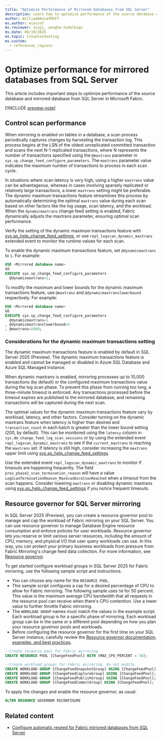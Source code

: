 ```yaml
---
title: "Optimize Performance of Mirrored Databases from SQL Server"
description: Learn how to optimize performance of the source database and mirrored database from SQL Server in Microsoft Fabric.
author: WilliamDAssafMSFT
ms.author: wiassaf
ms.reviewer: ajayj, anagha-todalbagi
ms.date: 08/19/2025
ms.topic: troubleshooting
ms.custom:
  - references_regions
---
```

# Optimize performance for mirrored databases from SQL Server

This article includes important steps to optimize performance of the source database and mirrored database from SQL Server in Microsoft Fabric.

[!INCLUDE [preview-note](../../includes/feature-preview-note.md)]

## Control scan performance

When mirroring is enabled on tables in a database, a scan process periodically captures changes by harvesting the transaction log. This process begins at the LSN of the oldest unreplicated committed transaction and scans the next N-1 replicated transactions, where N represents the number of transactions specified using the `@maxtrans` parameter in `sys.sp_change_feed_configure_parameters`. The `maxtrans` parameter value indicates the maximum number of transactions to process in each scan cycle.

In situations where scan latency is very high, using a higher `maxtrans` value can be advantageous, whereas in cases involving sparsely replicated or relatively large transactions, a lower `maxtrans` setting might be preferable. The dynamic maximum transactions feature streamlines this process by automatically determining the optimal `maxtrans` value during each scan based on other factors like the log usage, scan latency, and the workload. When the `dynamicmaxtrans` change feed setting is enabled, Fabric dynamically adjusts the maxtrans parameter, ensuring optimal scan performance. 

Verify the setting of the dynamic maximum transactions feature with [sys.sp_help_change_feed_settings](/sql/relational-databases/system-stored-procedures/sp-help-change-feed-settings?view=fabric&preserve-view=true), or use `repl_logscan_dynamic_maxtrans` extended event to monitor the runtime values for each scan.

To enable the dynamic maximum transactions feature, set `@dynamicmaxtrans` to `1`. For example:

```sql
USE <Mirrored database name>
GO
EXECUTE sys.sp_change_feed_configure_parameters
  @dynamicmaxtrans=1;
```

To modify the maximum and lower bounds for the dynamic maximum transactions feature, use `@maxtrans` and `@dynamicmaxtranslowerbound` respectively. For example:

```sql
USE <Mirrored database name>
GO
EXECUTE sys.sp_change_feed_configure_parameters
  @dynamicmaxtrans=1
, @dynamicmaxtranslowerbound=5
, @maxtrans=5000;
```

### Considerations for the dynamic maximum transactions setting

The dynamic maximum transactions feature is enabled by default in SQL Server 2025 (Preview). The dynamic maximum transactions feature is enabled and cannot be managed or disabled in Azure SQL Database and Azure SQL Managed Instance.

When dynamic maxtrans is enabled, mirroring processes up to 10,000 transactions (by default) or the configured maximum transactions value during the log scan phase. To prevent this phase from running too long, a three-minute timeout is enforced. Any transactions processed before the timeout expires are published to the mirrored database, and remaining transactions will be captured during the next scan.

The optimal values for the dynamic maximum transactions feature vary by workload, latency, and other factors. Consider turning on the dynamic maxtrans feature when latency is higher than desired and `transaction_count` in each batch is greater than the lower bound setting (200, by default). This can be monitored using the `latency` column in `sys.dm_change_feed_log_scan_sessions` or by using the extended event `repl_logscan_dynamic_maxtrans` to see if the `current_maxtrans` is reaching the `maxtrans` set. If latency is still high, consider increasing the `maxtrans` upper limit using [sys.sp_help_change_feed_settings](/sql/relational-databases/system-stored-procedures/sp-help-change-feed-settings?view=fabric&preserve-view=true).

Use the extended event `repl_logscan_dynamic_maxtrans` to monitor if timeouts are happening frequently. The field `prev_phase2_scan_termination_reason` will have a value `LogScanTerminationReason_MaxScanDurationReached` when a timeout from the scan happens. Consider lowering `maxtrans` or disabling dynamic maxtrans using [sys.sp_help_change_feed_settings](/sql/relational-databases/system-stored-procedures/sp-help-change-feed-settings?view=fabric&preserve-view=true) if you notice frequent timeouts.

## Resource governor for SQL Server mirroring

In SQL Server 2025 (Preview), you can create a resource governor pool to manage and cap the workload of Fabric mirroring on your SQL Server. You can use resource governor to manage Database Engine resource consumption and enforce policies for user workloads. Resource governor lets you reserve or limit various server resources, including the amount of CPU, memory, and physical I/O that user query workloads can use. In this way, you can protect your primary business workloads from pressure from Fabric Mirroring's change feed data collection. For more information, see [Resource governor](/sql/relational-databases/resource-governor/resource-governor?view=sql-server-ver17&preserve-view=true).

To get started configure workload groups in SQL Server 2025 for Fabric mirroring, use the following sample script and instructions.

- You can choose any name for the `RESOURCE POOL`. 
- This sample script configures a cap for a desired percentage of CPU to allow for Fabric mirroring. The following sample uses `50` for 50 percent. This value is the maximum average CPU bandwidth that all requests in the resource pool can receive when there's CPU contention. Use a lower value to further throttle Fabric mirroring. 
- The `WORKLOAD GROUP` names must match the values in the example script. Each workload group is for a specific phase of mirroring. Each workload group can be in the same or a different pool depending on how you plan your resource governor pools and workloads.
- Before configuring the resource governor for the first time on your SQL Server instance, carefully review the [Resource governor documentation, examples, and best practices](/sql/relational-databases/resource-governor/resource-governor-walkthrough?view=sql-server-ver17&preserve-view=true).

```sql
--Create resource pool for Fabric mirroring
CREATE RESOURCE POOL [ChangeFeedPool] WITH (MAX_CPU_PERCENT = 50);

--Create workload groups for Fabric mirroring. Do not modify.
CREATE WORKLOAD GROUP [ChangeFeedSnapshotGroup] USING [ChangeFeedPool];
CREATE WORKLOAD GROUP [ChangeFeedCaptureGroup] USING [ChangeFeedPool];
CREATE WORKLOAD GROUP [ChangeFeedPublishGroup] USING [ChangeFeedPool];
CREATE WORKLOAD GROUP [ChangeFeedCommitGroup] USING [ChangeFeedPool];
```

To apply the changes and enable the resource governor, as usual:

```sql
ALTER RESOURCE GOVERNOR RECONFIGURE
```

## Related content

- [Configure automatic reseed for Fabric mirrored databases from SQL Server](sql-server-configure-automatic-reseed.md)
